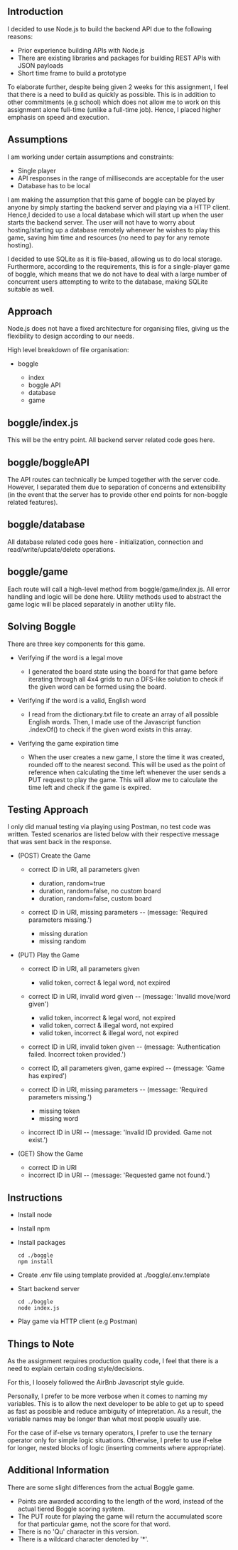 ## Introduction

I decided to use Node.js to build the backend API due to the following reasons:

- Prior experience building APIs with Node.js
- There are existing libraries and packages for building REST APIs with JSON payloads
- Short time frame to build a prototype

To elaborate further, despite being given 2 weeks for this assignment, I feel that there is a need to build as quickly as possible. This is in addition to other commitments (e.g school) which does not allow me to work on this assignment alone full-time (unlike a full-time job). Hence, I placed higher emphasis on speed and execution.

## Assumptions

I am working under certain assumptions and constraints:

- Single player
- API responses in the range of milliseconds are acceptable for the user
- Database has to be local

I am making the assumption that this game of boggle can be played by anyone by simply starting the backend server and playing via a HTTP client. Hence,I decided to use a local database which will start up when the user starts the backend server. The user will not have to worry about hosting/starting up a database remotely whenever he wishes to play this game, saving him time and resources (no need to pay for any remote hosting).

I decided to use SQLite as it is file-based, allowing us to do local storage. Furthermore, according to the requirements, this is for a single-player game of boggle, which means that we do not have to deal with a large number of concurrent users attempting to write to the database, making SQLite suitable as well.

## Approach

Node.js does not have a fixed architecture for organising files, giving us the flexibility to design according to our needs.

High level breakdown of file organisation:

- boggle

  - index
  - boggle API
  - database
  - game

## boggle/index.js

This will be the entry point. All backend server related code goes here.

## boggle/boggleAPI

The API routes can technically be lumped together with the server code. However, I separated them due to separation of concerns and extensibility (in the event that the server has to provide other end points for non-boggle related features).

## boggle/database

All database related code goes here - initialization, connection and read/write/update/delete operations.

## boggle/game

Each route will call a high-level method from boggle/game/index.js. All error handling and logic will be done here. Utility methods used to abstract the game logic will be placed separately in another utility file.

## Solving Boggle

There are three key components for this game.

- Verifying if the word is a legal move

  - I generated the board state using the board for that game before iterating through all 4x4 grids to run a DFS-like solution to check if the given word can be formed using the board.

- Verifying if the word is a valid, English word

  - I read from the dictionary.txt file to create an array of all possible English words. Then, I made use of the Javascript function .indexOf() to check if the given word exists in this array.

- Verifying the game expiration time
  - When the user creates a new game, I store the time it was created, rounded off to the nearest second. This will be used as the point of reference when calculating the time left whenever the user sends a PUT request to play the game. This will allow me to calculate the time left and check if the game is expired.

## Testing Approach

I only did manual testing via playing using Postman, no test code was written. Tested scenarios are listed below with their respective message that was sent back in the response.

- (POST) Create the Game

  - correct ID in URI, all parameters given

    - duration, random=true
    - duration, random=false, no custom board
    - duration, random=false, custom board

  - correct ID in URI, missing parameters -- (message: 'Required parameters missing.')
    - missing duration
    - missing random

- (PUT) Play the Game

  - correct ID in URI, all parameters given
    - valid token, correct & legal word, not expired
  - correct ID in URI, invalid word given -- (message: 'Invalid move/word given')

    - valid token, incorrect & legal word, not expired
    - valid token, correct & illegal word, not expired
    - valid token, incorrect & illegal word, not expired

  - correct ID in URI, invalid token given -- (message: 'Authentication failed. Incorrect token provided.')
  - correct ID, all parameters given, game expired -- (message: 'Game has expired')

  - correct ID in URI, missing parameters -- (message: 'Required parameters missing.')

    - missing token
    - missing word

  - incorrect ID in URI -- (message: 'Invalid ID provided. Game not exist.')

- (GET) Show the Game
  - correct ID in URI
  - incorrect ID in URI -- (message: 'Requested game not found.')

## Instructions

- Install node
- Install npm
- Install packages

  ```
  cd ./boggle
  npm install
  ```

- Create .env file using template provided at ./boggle/.env.template
- Start backend server

  ```
  cd ./boggle
  node index.js
  ```

- Play game via HTTP client (e.g Postman)

## Things to Note

As the assignment requires production quality code, I feel that there is a need to explain certain coding style/decisions.

For this, I loosely followed the AirBnb Javascript style guide.

Personally, I prefer to be more verbose when it comes to naming my variables. This is to allow the next developer to be able to get up to speed as fast as possible and reduce ambiguity of intepretation. As a result, the variable names may be longer than what most people usually use.

For the case of if-else vs ternary operators, I prefer to use the ternary operator only for simple logic situations. Otherwise, I prefer to use if-else for longer, nested blocks of logic (inserting comments where appropriate).

## Additional Information

There are some slight differences from the actual Boggle game.

- Points are awarded according to the length of the word, instead of the actual tiered Boggle scoring system.
- The PUT route for playing the game will return the accumulated score for that particular game, not the score for that word.
- There is no 'Qu' character in this version.
- There is a wildcard character denoted by '\*'.
